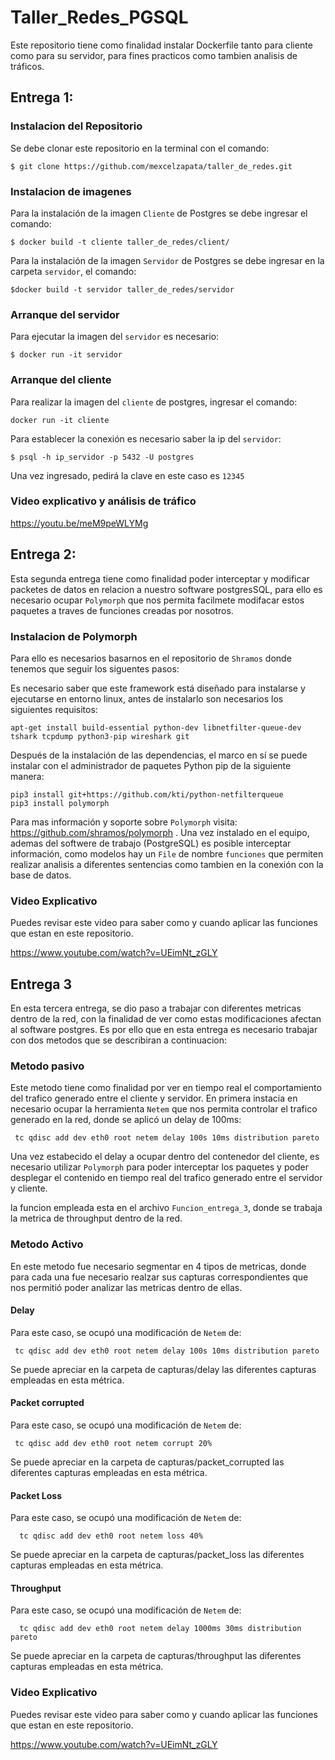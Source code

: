 # Taller_Redes_PGSQL

Este repositorio tiene como finalidad instalar Dockerfile tanto para cliente como para su servidor, para fines practicos como tambien analisis de tráficos.
## Entrega 1:
### Instalacion del Repositorio
Se debe clonar este repositorio en la terminal con el comando:

```
$ git clone https://github.com/mexcelzapata/taller_de_redes.git
```
### Instalacion de imagenes 
Para la instalación de la imagen `Cliente` de Postgres se debe ingresar el comando:
```
$ docker build -t cliente taller_de_redes/client/
```
Para la instalación de la imagen `Servidor` de Postgres se debe ingresar en la carpeta `servidor`, el comando:
```
$docker build -t servidor taller_de_redes/servidor

```
### Arranque del servidor
Para ejecutar la imagen del `servidor`  es necesario:

```
$ docker run -it servidor
```

### Arranque del cliente
Para realizar la imagen del `cliente` de postgres, ingresar el comando:

```
docker run -it cliente

```
Para establecer la conexión es necesario saber la ip del `servidor`:
```
$ psql -h ip_servidor -p 5432 -U postgres

```
Una vez ingresado, pedirá la clave en este caso es `12345` 


### Video explicativo y análisis de tráfico

https://youtu.be/meM9peWLYMg

## Entrega 2:

Esta segunda entrega tiene como finalidad poder interceptar y modificar packetes de datos en relacion a nuestro software postgresSQL, para ello es necesario ocupar `Polymorph` que nos permita facilmete modifacar estos paquetes a traves de funciones creadas por nosotros.

### Instalacion de Polymorph 

Para ello es necesarios basarnos en el repositorio de `Shramos` donde tenemos que seguir los siguentes pasos:

Es necesario saber que este framework está diseñado para instalarse y ejecutarse en entorno linux, antes de instalarlo son necesarios los siguientes requisitos:

```
apt-get install build-essential python-dev libnetfilter-queue-dev tshark tcpdump python3-pip wireshark git
```

Después de la instalación de las dependencias, el marco en sí se puede instalar con el administrador de paquetes Python pip de la siguiente manera:

```
pip3 install git+https://github.com/kti/python-netfilterqueue
pip3 install polymorph
```
Para mas información y soporte sobre `Polymorph` visita: https://github.com/shramos/polymorph .
Una vez instalado en el equipo, ademas del softwere de trabajo (PostgreSQL) es posible interceptar información, como modelos hay un `File` de nombre `funciones` que permiten realizar analisis a diferentes sentencias como tambien en la conexión con la base de datos.

### Video Explicativo 
Puedes revisar este video para saber como y cuando aplicar las funciones que estan en este repositorio.

https://www.youtube.com/watch?v=UEimNt_zGLY



## Entrega 3

En esta tercera entrega, se dio paso a trabajar con diferentes metricas dentro de la red, con la finalidad de ver como estas modificaciones afectan al software postgres.
Es por ello que en esta entrega es necesario trabajar con dos metodos que se describiran a continuacion:


### Metodo pasivo
Este metodo tiene como finalidad por ver en tiempo real el comportamiento del trafico generado entre el cliente y servidor. En primera instacia en necesario ocupar la herramienta `Netem` que nos permita controlar el trafico generado en la red, donde se aplicó un delay de 100ms:
```
 tc qdisc add dev eth0 root netem delay 100s 10ms distribution pareto
```
Una vez estabecido el delay a ocupar dentro del contenedor del cliente, es necesario utilizar `Polymorph` para poder interceptar los paquetes y poder desplegar el contenido en tiempo real del trafico generado entre el servidor y cliente.

la funcion empleada esta en el archivo `Funcion_entrega_3`, donde se trabaja la metrica de throughput dentro de la red.


### Metodo Activo
En este metodo fue necesario segmentar en 4 tipos de metricas, donde para cada una fue necesario realzar sus capturas correspondientes que nos permitió poder analizar las metricas dentro de ellas.

#### Delay
Para este caso, se ocupó una modificación de `Netem` de:
```
 tc qdisc add dev eth0 root netem delay 100s 10ms distribution pareto
 ```
Se puede apreciar en la carpeta de capturas/delay las diferentes capturas empleadas en esta métrica.

####  Packet corrupted

Para este caso, se ocupó una modificación de `Netem` de:
```
 tc qdisc add dev eth0 root netem corrupt 20%
 ```
Se puede apreciar en la carpeta de capturas/packet_corrupted las diferentes capturas empleadas en esta métrica.

#### Packet Loss

Para este caso, se ocupó una modificación de `Netem` de:
```
  tc qdisc add dev eth0 root netem loss 40%
 ```
Se puede apreciar en la carpeta de capturas/packet_loss las diferentes capturas empleadas en esta métrica.


#### Throughput

Para este caso, se ocupó una modificación de `Netem` de:
```
  tc qdisc add dev eth0 root netem delay 1000ms 30ms distribution pareto
 ```
Se puede apreciar en la carpeta de capturas/throughput las diferentes capturas empleadas en esta métrica.

### Video Explicativo 
Puedes revisar este video para saber como y cuando aplicar las funciones que estan en este repositorio.

https://www.youtube.com/watch?v=UEimNt_zGLY


